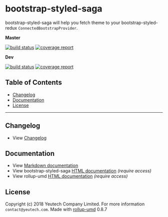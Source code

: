 # bootstrap-styled-saga

bootstrap-styled-saga will help you fetch theme to your bootstrap-styled-redux `ConnectedBootstrapProvider`.

**Master**

[![build status](https://module.kopaxgroup.com/bootstrap-styled/bootstrap-styled-saga/badges/master/build.svg)](https://module.kopaxgroup.com/bootstrap-styled/bootstrap-styled-saga/commits/master)
[![coverage report](https://module.kopaxgroup.com/bootstrap-styled/bootstrap-styled-saga/badges/master/coverage.svg)](https://module.kopaxgroup.com/bootstrap-styled/bootstrap-styled-saga/commits/master)

**Dev**

[![build status](https://module.kopaxgroup.com/bootstrap-styled/bootstrap-styled-saga/badges/dev/build.svg)](https://module.kopaxgroup.com/bootstrap-styled/bootstrap-styled-saga/commits/dev)
[![coverage report](https://module.kopaxgroup.com/bootstrap-styled/bootstrap-styled-saga/badges/dev/coverage.svg)](https://module.kopaxgroup.com/bootstrap-styled/bootstrap-styled-saga/commits/dev)


## Table of Contents

  - [Changelog](#changelog)
  - [Documentation](#documentation)
  - [License](#license)

---

## Changelog

  - View [Changelog](CHANGELOG.md)
  
## Documentation

  - View [Markdown documentation](docs)
  - View bootstrap-styled-saga [HTML documentation](https://bootstrap-styled.yeutech.com/bootstrap-styled-saga) *(require access)*
  - View rollup-umd [HTML documentation](https://dev-tools.yeutech.com/rollup-umd) *(require access)*

## License

Copyright (c) 2018 Yeutech Company Limited. For more information `contact@yeutech.com`. Made with [rollup-umd](https://module.kopaxgroup.com/dev-tools/rollup-umd/tags/0.8.7) 0.8.7
